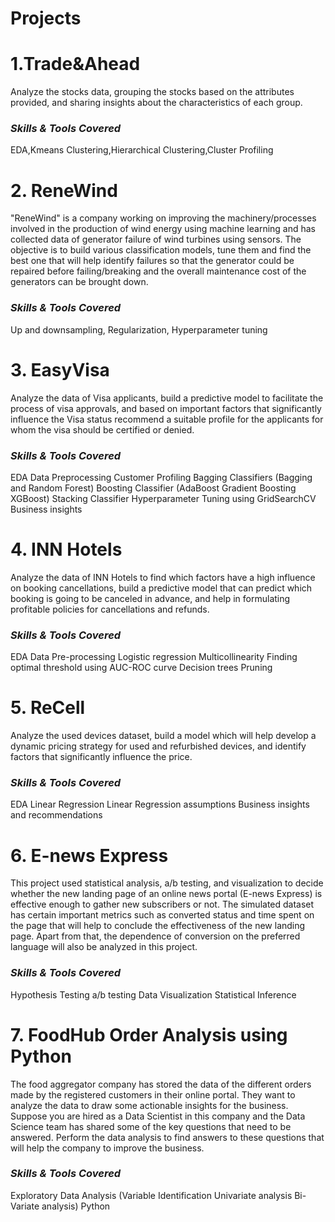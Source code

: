 # Projects
# **1.Trade&Ahead**
Analyze the stocks data, grouping the stocks based on the attributes provided, and sharing insights about the characteristics of each group.

  ### *Skills & Tools Covered*
EDA,Kmeans Clustering,Hierarchical Clustering,Cluster Profiling


# **2. ReneWind**
"ReneWind" is a company working on improving the machinery/processes involved in the production of wind energy using machine learning and has collected data of generator failure of wind turbines using sensors. The objective is to build various classification models, tune them and find the best one that will help identify failures so that the generator could be repaired before failing/breaking and the overall maintenance cost of the generators can be brought down.

### *Skills & Tools Covered*
Up and downsampling,
Regularization,
Hyperparameter tuning

# **3. EasyVisa**

Analyze the data of Visa applicants, build a predictive model to facilitate the process of visa approvals, and based on important factors that significantly influence the Visa status recommend a suitable profile for the applicants for whom the visa should be certified or denied.

### *Skills & Tools Covered*
EDA
Data Preprocessing
Customer Profiling
Bagging Classifiers (Bagging and Random Forest)
Boosting Classifier (AdaBoost
Gradient Boosting
XGBoost)
Stacking Classifier
Hyperparameter Tuning using GridSearchCV
Business insights

# **4. INN Hotels**
Analyze the data of INN Hotels to find which factors have a high influence on booking cancellations, build a predictive model that can predict which booking is going to be canceled in advance, and help in formulating profitable policies for cancellations and refunds.

### *Skills & Tools Covered*
EDA
Data Pre-processing
Logistic regression
Multicollinearity
Finding optimal threshold using AUC-ROC curve
Decision trees
Pruning

# **5. ReCell**

Analyze the used devices dataset, build a model which will help develop a dynamic pricing strategy for used and refurbished devices, and identify factors that significantly influence the price.

### *Skills & Tools Covered*
EDA
Linear Regression
Linear Regression assumptions
Business insights and recommendations

# **6. E-news Express**

This project used statistical analysis, a/b testing, and visualization to decide whether the new landing page of an online news portal (E-news Express) is effective enough to gather new subscribers or not. The simulated dataset has certain important metrics such as converted status and time spent on the page that will help to conclude the effectiveness of the new landing page. Apart from that, the dependence of conversion on the preferred language will also be analyzed in this project.

### *Skills & Tools Covered*
Hypothesis Testing
a/b testing
Data Visualization
Statistical Inference

# **7. FoodHub Order Analysis using Python**

The food aggregator company has stored the data of the different orders made by the registered customers in their online portal. They want to analyze the data to draw some actionable insights for the business. Suppose you are hired as a Data Scientist in this company and the Data Science team has shared some of the key questions that need to be answered. Perform the data analysis to find answers to these questions that will help the company to improve the business.

### *Skills & Tools Covered*
Exploratory Data Analysis (Variable Identification
Univariate analysis
Bi-Variate analysis)
Python

